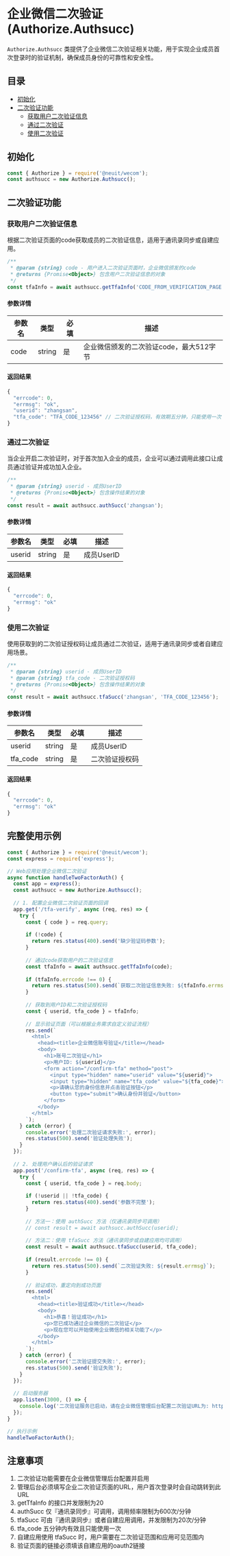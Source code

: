 # 企业微信二次验证 (Authorize.Authsucc)

`Authorize.Authsucc` 类提供了企业微信二次验证相关功能，用于实现企业成员首次登录时的验证机制，确保成员身份的可靠性和安全性。

## 目录

- [初始化](#初始化)
- [二次验证功能](#二次验证功能)
  - [获取用户二次验证信息](#获取用户二次验证信息)
  - [通过二次验证](#通过二次验证)
  - [使用二次验证](#使用二次验证)

## 初始化

```javascript
const { Authorize } = require('@neuit/wecom');
const authsucc = new Authorize.Authsucc();
```

## 二次验证功能

### 获取用户二次验证信息

根据二次验证页面的code获取成员的二次验证信息，适用于通讯录同步或自建应用。

```javascript
/**
 * @param {string} code - 用户进入二次验证页面时，企业微信颁发的code
 * @returns {Promise<Object>} 包含用户二次验证信息的对象
 */
const tfaInfo = await authsucc.getTfaInfo('CODE_FROM_VERIFICATION_PAGE');
```

#### 参数详情

| 参数名 | 类型   | 必填 | 描述                                 |
| ------ | ------ | ---- | ------------------------------------ |
| code   | string | 是   | 企业微信颁发的二次验证code，最大512字节 |

#### 返回结果

```javascript
{
  "errcode": 0,
  "errmsg": "ok",
  "userid": "zhangsan",
  "tfa_code": "TFA_CODE_123456" // 二次验证授权码，有效期五分钟，只能使用一次
}
```

### 通过二次验证

当企业开启二次验证时，对于首次加入企业的成员，企业可以通过调用此接口让成员通过验证并成功加入企业。

```javascript
/**
 * @param {string} userid - 成员UserID
 * @returns {Promise<Object>} 包含操作结果的对象
 */
const result = await authsucc.authSucc('zhangsan');
```

#### 参数详情

| 参数名  | 类型   | 必填 | 描述               |
| ------- | ------ | ---- | ------------------ |
| userid  | string | 是   | 成员UserID         |

#### 返回结果

```javascript
{
  "errcode": 0,
  "errmsg": "ok"
}
```

### 使用二次验证

使用获取到的二次验证授权码让成员通过二次验证，适用于通讯录同步或者自建应用场景。

```javascript
/**
 * @param {string} userid - 成员UserID
 * @param {string} tfa_code - 二次验证授权码
 * @returns {Promise<Object>} 包含操作结果的对象
 */
const result = await authsucc.tfaSucc('zhangsan', 'TFA_CODE_123456');
```

#### 参数详情

| 参数名   | 类型   | 必填 | 描述               |
| -------- | ------ | ---- | ------------------ |
| userid   | string | 是   | 成员UserID         |
| tfa_code | string | 是   | 二次验证授权码     |

#### 返回结果

```javascript
{
  "errcode": 0,
  "errmsg": "ok"
}
```

## 完整使用示例

```javascript
const { Authorize } = require('@neuit/wecom');
const express = require('express');

// Web应用处理企业微信二次验证
async function handleTwoFactorAuth() {
  const app = express();
  const authsucc = new Authorize.Authsucc();
  
  // 1. 配置企业微信二次验证页面的回调
  app.get('/tfa-verify', async (req, res) => {
    try {
      const { code } = req.query;
      
      if (!code) {
        return res.status(400).send('缺少验证码参数');
      }
      
      // 通过code获取用户的二次验证信息
      const tfaInfo = await authsucc.getTfaInfo(code);
      
      if (tfaInfo.errcode !== 0) {
        return res.status(500).send(`获取二次验证信息失败: ${tfaInfo.errmsg}`);
      }
      
      // 获取到用户ID和二次验证授权码
      const { userid, tfa_code } = tfaInfo;
      
      // 显示验证页面（可以根据业务需求自定义验证流程）
      res.send(`
        <html>
          <head><title>企业微信账号验证</title></head>
          <body>
            <h1>账号二次验证</h1>
            <p>用户ID: ${userid}</p>
            <form action="/confirm-tfa" method="post">
              <input type="hidden" name="userid" value="${userid}">
              <input type="hidden" name="tfa_code" value="${tfa_code}">
              <p>请确认您的身份信息并点击验证按钮</p>
              <button type="submit">确认身份并验证</button>
            </form>
          </body>
        </html>
      `);
    } catch (error) {
      console.error('处理二次验证请求失败:', error);
      res.status(500).send('验证处理失败');
    }
  });
  
  // 2. 处理用户确认后的验证请求
  app.post('/confirm-tfa', async (req, res) => {
    try {
      const { userid, tfa_code } = req.body;
      
      if (!userid || !tfa_code) {
        return res.status(400).send('参数不完整');
      }
      
      // 方法一：使用 authSucc 方法（仅通讯录同步可调用）
      // const result = await authsucc.authSucc(userid);
      
      // 方法二：使用 tfaSucc 方法（通讯录同步或自建应用均可调用）
      const result = await authsucc.tfaSucc(userid, tfa_code);
      
      if (result.errcode !== 0) {
        return res.status(500).send(`二次验证失败: ${result.errmsg}`);
      }
      
      // 验证成功，重定向到成功页面
      res.send(`
        <html>
          <head><title>验证成功</title></head>
          <body>
            <h1>恭喜！验证成功</h1>
            <p>您已成功通过企业微信的二次验证</p>
            <p>现在您可以开始使用企业微信的相关功能了</p>
          </body>
        </html>
      `);
    } catch (error) {
      console.error('二次验证提交失败:', error);
      res.status(500).send('验证失败');
    }
  });
  
  // 启动服务器
  app.listen(3000, () => {
    console.log('二次验证服务已启动，请在企业微信管理后台配置二次验证URL为: http://your-domain.com/tfa-verify');
  });
}

// 执行示例
handleTwoFactorAuth();
```

## 注意事项

1. 二次验证功能需要在企业微信管理后台配置并启用
2. 管理后台必须填写企业二次验证页面的URL，用户首次登录时会自动跳转到此URL
3. getTfaInfo 的接口并发限制为20
4. authSucc 仅『通讯录同步』可调用，调用频率限制为600次/分钟
5. tfaSucc 可由『通讯录同步』或者自建应用调用，并发限制为20次/分钟
6. tfa_code 五分钟内有效且只能使用一次
7. 自建应用使用 tfaSucc 时，用户需要在二次验证范围和应用可见范围内
8. 验证页面的链接必须填该自建应用的oauth2链接 